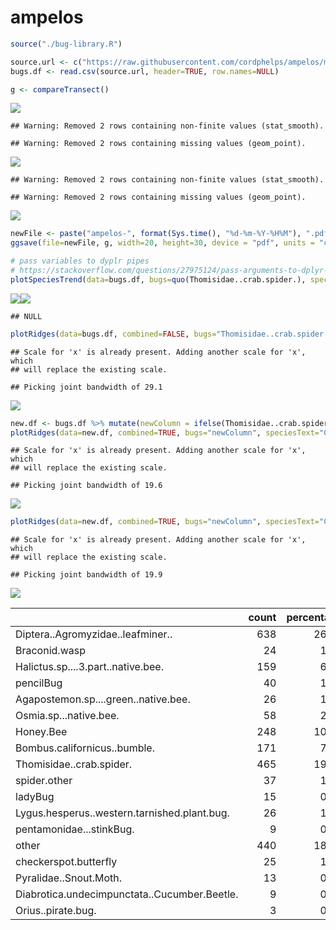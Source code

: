 ampelos
================

``` r
source("./bug-library.R")

source.url <- c("https://raw.githubusercontent.com/cordphelps/ampelos/master/bugs.csv")
bugs.df <- read.csv(source.url, header=TRUE, row.names=NULL)
```

``` r
g <- compareTransect()
```

![](ampelos_files/figure-markdown_github/unnamed-chunk-2-1.png)

    ## Warning: Removed 2 rows containing non-finite values (stat_smooth).

    ## Warning: Removed 2 rows containing missing values (geom_point).

![](ampelos_files/figure-markdown_github/unnamed-chunk-2-2.png)

    ## Warning: Removed 2 rows containing non-finite values (stat_smooth).

    ## Warning: Removed 2 rows containing missing values (geom_point).

![](ampelos_files/figure-markdown_github/unnamed-chunk-2-3.png)

``` r
newFile <- paste("ampelos-", format(Sys.time(), "%d-%m-%Y-%H%M"), ".pdf", sep = "")
ggsave(file=newFile, g, width=20, height=30, device = "pdf", units = "cm") #saves g

# pass variables to dyplr pipes
# https://stackoverflow.com/questions/27975124/pass-arguments-to-dplyr-functions
plotSpeciesTrend(data=bugs.df, bugs=quo(Thomisidae..crab.spider.), speciesText="Crab Spider", where="control", when="pm", caption=Sys.Date())
```

![](ampelos_files/figure-markdown_github/unnamed-chunk-2-4.png)![](ampelos_files/figure-markdown_github/unnamed-chunk-2-5.png)

    ## NULL

``` r
plotRidges(data=bugs.df, combined=FALSE, bugs="Thomisidae..crab.spider.", speciesText="Crab Spider", where="control", when="pm", wk=1, caption=Sys.Date())
```

    ## Scale for 'x' is already present. Adding another scale for 'x', which
    ## will replace the existing scale.

    ## Picking joint bandwidth of 29.1

![](ampelos_files/figure-markdown_github/unnamed-chunk-2-6.png)

``` r
new.df <- bugs.df %>% mutate(newColumn = ifelse(Thomisidae..crab.spider. > 0, 1, 0))
plotRidges(data=new.df, combined=TRUE, bugs="newColumn", speciesText="Crab Spider", where="control", when="pm", wk=1, caption=Sys.Date())
```

    ## Scale for 'x' is already present. Adding another scale for 'x', which
    ## will replace the existing scale.

    ## Picking joint bandwidth of 19.6

![](ampelos_files/figure-markdown_github/unnamed-chunk-2-7.png)

``` r
plotRidges(data=new.df, combined=TRUE, bugs="newColumn", speciesText="Crab Spider", where="oakMargin", when="pm", wk=1, caption=Sys.Date())
```

    ## Scale for 'x' is already present. Adding another scale for 'x', which
    ## will replace the existing scale.

    ## Picking joint bandwidth of 19.9

![](ampelos_files/figure-markdown_github/unnamed-chunk-2-8.png)

<table>
<thead>
<tr>
<th style="text-align:left;">
</th>
<th style="text-align:right;">
count
</th>
<th style="text-align:right;">
percentage
</th>
</tr>
</thead>
<tbody>
<tr>
<td style="text-align:left;">
Diptera..Agromyzidae..leafminer..
</td>
<td style="text-align:right;">
638
</td>
<td style="text-align:right;">
26.52
</td>
</tr>
<tr>
<td style="text-align:left;">
Braconid.wasp
</td>
<td style="text-align:right;">
24
</td>
<td style="text-align:right;">
1.00
</td>
</tr>
<tr>
<td style="text-align:left;">
Halictus.sp....3.part..native.bee.
</td>
<td style="text-align:right;">
159
</td>
<td style="text-align:right;">
6.61
</td>
</tr>
<tr>
<td style="text-align:left;">
pencilBug
</td>
<td style="text-align:right;">
40
</td>
<td style="text-align:right;">
1.66
</td>
</tr>
<tr>
<td style="text-align:left;">
Agapostemon.sp....green..native.bee.
</td>
<td style="text-align:right;">
26
</td>
<td style="text-align:right;">
1.08
</td>
</tr>
<tr>
<td style="text-align:left;">
Osmia.sp...native.bee.
</td>
<td style="text-align:right;">
58
</td>
<td style="text-align:right;">
2.41
</td>
</tr>
<tr>
<td style="text-align:left;">
Honey.Bee
</td>
<td style="text-align:right;">
248
</td>
<td style="text-align:right;">
10.31
</td>
</tr>
<tr>
<td style="text-align:left;">
Bombus.californicus..bumble.
</td>
<td style="text-align:right;">
171
</td>
<td style="text-align:right;">
7.11
</td>
</tr>
<tr>
<td style="text-align:left;">
Thomisidae..crab.spider.
</td>
<td style="text-align:right;">
465
</td>
<td style="text-align:right;">
19.33
</td>
</tr>
<tr>
<td style="text-align:left;">
spider.other
</td>
<td style="text-align:right;">
37
</td>
<td style="text-align:right;">
1.54
</td>
</tr>
<tr>
<td style="text-align:left;">
ladyBug
</td>
<td style="text-align:right;">
15
</td>
<td style="text-align:right;">
0.62
</td>
</tr>
<tr>
<td style="text-align:left;">
Lygus.hesperus..western.tarnished.plant.bug.
</td>
<td style="text-align:right;">
26
</td>
<td style="text-align:right;">
1.08
</td>
</tr>
<tr>
<td style="text-align:left;">
pentamonidae...stinkBug.
</td>
<td style="text-align:right;">
9
</td>
<td style="text-align:right;">
0.37
</td>
</tr>
<tr>
<td style="text-align:left;">
other
</td>
<td style="text-align:right;">
440
</td>
<td style="text-align:right;">
18.29
</td>
</tr>
<tr>
<td style="text-align:left;">
checkerspot.butterfly
</td>
<td style="text-align:right;">
25
</td>
<td style="text-align:right;">
1.04
</td>
</tr>
<tr>
<td style="text-align:left;">
Pyralidae..Snout.Moth.
</td>
<td style="text-align:right;">
13
</td>
<td style="text-align:right;">
0.54
</td>
</tr>
<tr>
<td style="text-align:left;">
Diabrotica.undecimpunctata..Cucumber.Beetle.
</td>
<td style="text-align:right;">
9
</td>
<td style="text-align:right;">
0.37
</td>
</tr>
<tr>
<td style="text-align:left;">
Orius..pirate.bug.
</td>
<td style="text-align:right;">
3
</td>
<td style="text-align:right;">
0.12
</td>
</tr>
</tbody>
</table>
